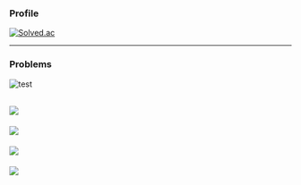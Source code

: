 ### Profile
[![Solved.ac](http://mazassumnida.wtf/api/v2/generate_badge?boj=btte02)](https://solved.ac/btte02)

---

### Problems
<details>
    <summary style="list-style:none;">
    
![test](https://img.shields.io/badge/-Bronze-AD5600?style=for-the-badge)
    </summary>

<details>
<summary style="list-style: none;">

![V](https://img.shields.io/badge/V-(0_/_0)-FFFFFF?style=for-the-badge&labelColor=BA2E09)
</summary>
 
| # | Problem | Language |
|:-:|-|:-:|
|1|[테스트 테스트]("http://naver.com")|[C++](https://github.com/Knabin/Programmers/blob/master/Level1/something.cpp)|

</details>

<details>
    <summary style="list-style: none;">
    <image src="https://img.shields.io/badge/-IV-C44C0A?style=for-the-badge">&#9;
    <image src="https://img.shields.io/badge/-(0 / 0)-yellow?style=for-the-badge">
    </summary>
 
| Problem | Language |
|-|:-:|
|[테스트 테스트]("http://naver.com")|[C++](https://github.com/Knabin/Programmers/blob/master/Level1/something.cpp)|

</details>

<details>
    <summary style="list-style: none;"><image src="https://img.shields.io/badge/-III-AD5600?style=for-the-badge"></summary>
 
| Problem | Language |
|-|:-:|
|[테스트 테스트]("http://naver.com")|[C++](https://github.com/Knabin/Programmers/blob/master/Level1/something.cpp)|

</details>

<details>
    <summary style="list-style: none;"><image src="https://img.shields.io/badge/-II-C47F0A?style=for-the-badge"></summary>
 
| Problem | Language |
|-|:-:|
|[테스트 테스트]("http://naver.com")|[C++](https://github.com/Knabin/Programmers/blob/master/Level1/something.cpp)|

</details>

<details>
    <summary style="list-style: none;"><image src="https://img.shields.io/badge/-I-BA8A09?style=for-the-badge"></summary>
 
| Problem | Language |
|-|:-:|
|[테스트 테스트]("http://naver.com")|[C++](https://github.com/Knabin/Programmers/blob/master/Level1/something.cpp)|

</details>
</details>

<br>

<details>
    <summary style="list-style:none;"><image src="https://img.shields.io/badge/-Silver-435F7A?style=for-the-badge"></summary>

<details>
    <summary style="list-style: none;"><image src="https://img.shields.io/badge/-V-444487?style=for-the-badge"></summary>
 
| Problem | Language |
|-|:-:|
|[테스트 테스트]("http://naver.com")|[C++](https://github.com/Knabin/Programmers/blob/master/Level1/something.cpp)|

</details>

<details>
    <summary style="list-style: none;"><image src="https://img.shields.io/badge/-IV-495B91?style=for-the-badge"></summary>
 
| Problem | Language |
|-|:-:|
|[테스트 테스트]("http://naver.com")|[C++](https://github.com/Knabin/Programmers/blob/master/Level1/something.cpp)|

</details>

<details>
    <summary style="list-style: none;"><image src="https://img.shields.io/badge/-III-435F7A?style=for-the-badge"></summary>
 
| Problem | Language |
|-|:-:|
|[테스트 테스트]("http://naver.com")|[C++](https://github.com/Knabin/Programmers/blob/master/Level1/something.cpp)|

</details>

<details>
    <summary style="list-style: none;"><image src="https://img.shields.io/badge/-II-498191?style=for-the-badge"></summary>
 
| Problem | Language |
|-|:-:|
|[테스트 테스트]("http://naver.com")|[C++](https://github.com/Knabin/Programmers/blob/master/Level1/something.cpp)|

</details>

<details>
    <summary style="list-style: none;"><image src="https://img.shields.io/badge/-I-448784?style=for-the-badge"></summary>
 
| Problem | Language |
|-|:-:|
|[테스트 테스트]("http://naver.com")|[C++](https://github.com/Knabin/Programmers/blob/master/Level1/something.cpp)|

</details>

<br>

#### ![Gold](https://img.shields.io/badge/-Gold-EC9A00?style=for-the-badge)

<details>
    <summary style="list-style: none;"><image src="https://img.shields.io/badge/-V-F7670C?style=for-the-badge"></summary>
 
| Problem | Language |
|-|:-:|
|[테스트 테스트]("http://naver.com")|[C++](https://github.com/Knabin/Programmers/blob/master/Level1/something.cpp)|

</details>

<details>
    <summary style="list-style: none;"><image src="https://img.shields.io/badge/-IV-D6770B?style=for-the-badge"></summary>
 
| Problem | Language |
|-|:-:|
|[테스트 테스트]("http://naver.com")|[C++](https://github.com/Knabin/Programmers/blob/master/Level1/something.cpp)|

</details>

<details>
    <summary style="list-style: none;"><image src="https://img.shields.io/badge/-III-EC9A00?style=for-the-badge"></summary>
 
| Problem | Language |
|-|:-:|
|[테스트 테스트]("http://naver.com")|[C++](https://github.com/Knabin/Programmers/blob/master/Level1/something.cpp)|

</details>

<details>
    <summary style="list-style: none;"><image src="https://img.shields.io/badge/-II-D6A30B?style=for-the-badge"></summary>
 
| Problem | Language |
|-|:-:|
|[테스트 테스트]("http://naver.com")|[C++](https://github.com/Knabin/Programmers/blob/master/Level1/something.cpp)|

</details>

<details>
    <summary style="list-style: none;"><image src="https://img.shields.io/badge/-I-F7D40C?style=for-the-badge"></summary>
 
| Problem | Language |
|-|:-:|
|[테스트 테스트]("http://naver.com")|[C++](https://github.com/Knabin/Programmers/blob/master/Level1/something.cpp)|

</details>
</details>

<br>

<details>
    <summary style="list-style: none;"><image src="https://img.shields.io/badge/-Platinum-27E2A4?style=for-the-badge"></summary>

<details>
    <summary style="list-style: none;"><image src="https://img.shields.io/badge/-V-1DC2F0?style=for-the-badge"></summary>
 
| Problem | Language |
|-|:-:|
|[테스트 테스트]("http://naver.com")|[C++](https://github.com/Knabin/Programmers/blob/master/Level1/something.cpp)|

</details>

<details>
    <summary style="list-style: none;"><image src="https://img.shields.io/badge/-IV-1EFAEF?style=for-the-badge"></summary>
 
| Problem | Language |
|-|:-:|
|[테스트 테스트]("http://naver.com")|[C++](https://github.com/Knabin/Programmers/blob/master/Level1/something.cpp)|

</details>

<details>
    <summary style="list-style: none;"><image src="https://img.shields.io/badge/-III-27E2A4?style=for-the-badge"></summary>
 
| Problem | Language |
|-|:-:|
|[테스트 테스트]("http://naver.com")|[C++](https://github.com/Knabin/Programmers/blob/master/Level1/something.cpp)|

</details>

<details>
    <summary style="list-style: none;"><image src="https://img.shields.io/badge/-II-1EFA72?style=for-the-badge"></summary>
 
| Problem | Language |
|-|:-:|
|[테스트 테스트]("http://naver.com")|[C++](https://github.com/Knabin/Programmers/blob/master/Level1/something.cpp)|

</details>

<details>
    <summary style="list-style: none;"><image src="https://img.shields.io/badge/-I-1DF032?style=for-the-badge"></summary>
 
| Problem | Language |
|-|:-:|
|[테스트 테스트]("http://naver.com")|[C++](https://github.com/Knabin/Programmers/blob/master/Level1/something.cpp)|

</details>
</details>

<br>

<details>
    <summary style="list-style: none;"><image src="https://img.shields.io/badge/-Diamond-00B4FC?style=for-the-badge"></summary>

<details>
    <summary style="list-style: none;"><image src="https://img.shields.io/badge/-V-0D3BFE?style=for-the-badge"></summary>
 
| Problem | Language |
|-|:-:|
|[테스트 테스트]("http://naver.com")|[C++](https://github.com/Knabin/Programmers/blob/master/Level1/something.cpp)|

</details>

<details>
    <summary style="list-style: none;"><image src="https://img.shields.io/badge/-IV-0B6EE6?style=for-the-badge"></summary>
 
| Problem | Language |
|-|:-:|
|[테스트 테스트]("http://naver.com")|[C++](https://github.com/Knabin/Programmers/blob/master/Level1/something.cpp)|

</details>

<details>
    <summary style="list-style: none;"><image src="https://img.shields.io/badge/-III-00B4FC?style=for-the-badge"></summary>
 
| Problem | Language |
|-|:-:|
|[테스트 테스트]("http://naver.com")|[C++](https://github.com/Knabin/Programmers/blob/master/Level1/something.cpp)|

</details>

<details>
    <summary style="list-style: none;"><image src="https://img.shields.io/badge/-II-0BE1E6?style=for-the-badge"></summary>
 
| Problem | Language |
|-|:-:|
|[테스트 테스트]("http://naver.com")|[C++](https://github.com/Knabin/Programmers/blob/master/Level1/something.cpp)|

</details>

<details>
    <summary style="list-style: none;"><image src="https://img.shields.io/badge/-I-0DFEBF?style=for-the-badge"></summary>
 
| Problem | Language |
|-|:-:|
|[테스트 테스트]("http://naver.com")|[C++](https://github.com/Knabin/Programmers/blob/master/Level1/something.cpp)|

</details>
</details>

<br>

<details>
    <summary style="list-style: none;"><image src="https://img.shields.io/badge/-Ruby-FF0062?style=for-the-badge"></summary>

<details>
    <summary style="list-style: none;"><image src="https://img.shields.io/badge/-V-CC0DFF?style=for-the-badge"></summary>
 
| Problem | Language |
|-|:-:|
|[테스트 테스트]("http://naver.com")|[C++](https://github.com/Knabin/Programmers/blob/master/Level1/something.cpp)|

</details>

<details>
    <summary style="list-style: none;"><image src="https://img.shields.io/badge/-IV-E80CCE?style=for-the-badge"></summary>
 
| Problem | Language |
|-|:-:|
|[테스트 테스트]("http://naver.com")|[C++](https://github.com/Knabin/Programmers/blob/master/Level1/something.cpp)|

</details>

<details>
    <summary style="list-style: none;"><image src="https://img.shields.io/badge/-III-FF0062?style=for-the-badge"></summary>
 
| Problem | Language |
|-|:-:|
|[테스트 테스트]("http://naver.com")|[C++](https://github.com/Knabin/Programmers/blob/master/Level1/something.cpp)|

</details>

<details>
    <summary style="list-style: none;"><image src="https://img.shields.io/badge/-II-E8130C?style=for-the-badge"></summary>
 
| Problem | Language |
|-|:-:|
|[테스트 테스트]("http://naver.com")|[C++](https://github.com/Knabin/Programmers/blob/master/Level1/something.cpp)|

</details>

<details>
    <summary style="list-style: none;"><image src="https://img.shields.io/badge/-I-FF380D?style=for-the-badge"></summary>
 
| Problem | Language |
|-|:-:|
|[테스트 테스트]("http://naver.com")|[C++](https://github.com/Knabin/Programmers/blob/master/Level1/something.cpp)|

</details>
</details>